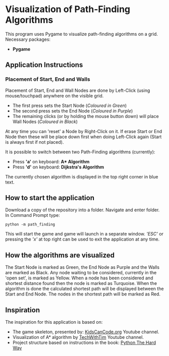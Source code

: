# Visualization of Path-Finding Algorithms
This program uses Pygame to visualize path-finding algorithms on a grid.
Necessary packages:

- **Pygame**

## Application Instructions
### Placement of Start, End and Walls
Placement of Start, End and Wall Nodes are done by Left-Click (using mouse/touchpad) anywhere on the visible grid.

- The first press sets the Start Node (*Coloured in Green*)
- The second press sets the End Node (*Coloured in Purple*)
- The remaining clicks (or by holding the mouse button down) will place Wall Nodes (*Coloured in Black*)

At any time you can 'reset' a Node by Right-Click on it. If erase Start or End Node then these will be place down first when doing Left-Click again (Start is always first if not placed).

It is possible to switch between two Path-Finding algorithms (currently):

- Press **'a'** on keyboard: **A\* Algorithm**
- Press **'d'** on keyboard: **Dijkstra's Algorithm**

The currently chosen algorithm is displayed in the top right corner in blue text.

## How to start the application
Download a copy of the repository into a folder. Navigate and enter folder. In Command Prompt type:

```
python -m path_finding
```

This will start the game and game will launch in a separate window. *'ESC'* or pressing the *'x'* at top right can be used to exit the application at any time.

## How the algorithms are visualized
The Start Node is marked as Green, the End Node as Purple and the Walls are marked as Black.
Any node waiting to be considered, currently in the 'open set', is marked as Yellow.
When a node has been considered and shortest distance found then the node is marked as Turquoise.
When the algorithm is done the calculated shortest path will be displayed between the Start and End Node. The nodes in the shortest path will be marked as Red.

## Inspiration
The inspiration for this application is based on:
- The game skeleton, presented by: [KidsCanCode.org](https://www.youtube.com/channel/UCNaPQ5uLX5iIEHUCLmfAgKg9) Youtube channel.
- Visualization of A* algorithm by [TechWithTim](https://www.youtube.com/channel/UC4JX40jDee_tINbkjycV4Sg) Youtube channel.
- Project structure based on instructions in the book: [Python The Hard Way](https://learncodethehardway.org/python/)
